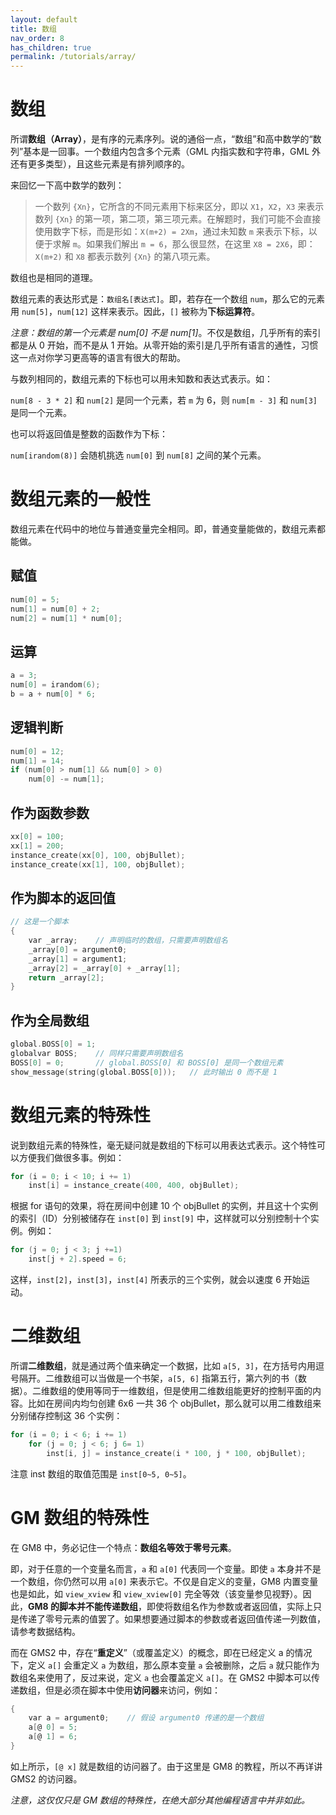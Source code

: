 ```yaml
---
layout: default
title: 数组
nav_order: 8
has_children: true
permalink: /tutorials/array/
---
```


# 数组

所谓**数组（Array）**，是有序的元素序列。说的通俗一点，“数组”和高中数学的“数列”基本是一回事。一个数组内包含多个元素（GML 内指实数和字符串，GML 外还有更多类型），且这些元素是有排列顺序的。

来回忆一下高中数学的数列：

> 一个数列 `{Xn}`，它所含的不同元素用下标来区分，即以 `X1`，`X2`，`X3` 来表示数列 `{Xn}` 的第一项，第二项，第三项元素。在解题时，我们可能不会直接使用数字下标，而是形如：`X(m+2) = 2Xm`，通过未知数 `m` 来表示下标，以便于求解 `m`。如果我们解出 `m = 6`，那么很显然，在这里 `X8 = 2X6`，即：`X(m+2)` 和 `X8` 都表示数列 `{Xn}` 的第八项元素。

数组也是相同的道理。

数组元素的表达形式是：`数组名[表达式]`。即，若存在一个数组 `num`，那么它的元素用 `num[5]`，`num[12]` 这样来表示。因此，`[]` 被称为**下标运算符**。

*注意：数组的第一个元素是 num[0] 不是 num[1]*。不仅是数组，几乎所有的索引都是从 0 开始，而不是从 1 开始。从零开始的索引是几乎所有语言的通性，习惯这一点对你学习更高等的语言有很大的帮助。

与数列相同的，数组元素的下标也可以用未知数和表达式表示。如：

`num[8 - 3 * 2]` 和 `num[2]` 是同一个元素，若 `m` 为 6，则 `num[m - 3]` 和 `num[3]` 是同一个元素。

也可以将返回值是整数的函数作为下标：

`num[irandom(8)]` 会随机挑选 `num[0]` 到 `num[8]` 之间的某个元素。

# 数组元素的一般性

数组元素在代码中的地位与普通变量完全相同。即，普通变量能做的，数组元素都能做。

## 赋值

```c
num[0] = 5;
num[1] = num[0] + 2;
num[2] = num[1] * num[0];
```

## 运算

```c
a = 3;
num[0] = irandom(6);
b = a + num[0] * 6;
```

## 逻辑判断

```c
num[0] = 12;
num[1] = 14;
if (num[0] > num[1] && num[0] > 0)
    num[0] -= num[1];
```

## 作为函数参数

```c
xx[0] = 100;
xx[1] = 200;
instance_create(xx[0], 100, objBullet);
instance_create(xx[1], 100, objBullet);
```

## 作为脚本的返回值

```c
// 这是一个脚本
{
    var _array;    // 声明临时的数组，只需要声明数组名
    _array[0] = argument0;
    _array[1] = argument1;
    _array[2] = _array[0] + _array[1];
    return _array[2];
}
```

## 作为全局数组

```c
global.BOSS[0] = 1;
globalvar BOSS;    // 同样只需要声明数组名
BOSS[0] = 0;       // global.BOSS[0] 和 BOSS[0] 是同一个数组元素
show_message(string(global.BOSS[0]));   // 此时输出 0 而不是 1
```

# 数组元素的特殊性

说到数组元素的特殊性，毫无疑问就是数组的下标可以用表达式表示。这个特性可以方便我们做很多事。例如：

```c
for (i = 0; i < 10; i += 1)
    inst[i] = instance_create(400, 400, objBullet);
```

根据 for 语句的效果，将在房间中创建 10 个 objBullet 的实例，并且这十个实例的索引（ID）分别被储存在 `inst[0]` 到 `inst[9]` 中，这样就可以分别控制十个实例。例如：

```c
for (j = 0; j < 3; j +=1)
    inst[j + 2].speed = 6;
```

这样，`inst[2]`，`inst[3]`，`inst[4]` 所表示的三个实例，就会以速度 6 开始运动。

# 二维数组

所谓**二维数组**，就是通过两个值来确定一个数据，比如 `a[5, 3]`，在方括号内用逗号隔开。二维数组可以当做是一个书架，`a[5, 6]` 指第五行，第六列的书（数据）。二维数组的使用等同于一维数组，但是使用二维数组能更好的控制平面的内容。比如在房间内均匀创建 6x6 一共 36 个 objBullet，那么就可以用二维数组来分别储存控制这 36 个实例：

```c
for (i = 0; i < 6; i += 1)
    for (j = 0; j < 6; j 6= 1)
        inst[i, j] = instance_create(i * 100, j * 100, objBullet);
```

注意 inst 数组的取值范围是 `inst[0~5, 0~5]`。

# GM 数组的特殊性

在 GM8 中，务必记住一个特点：**数组名等效于零号元素**。

即，对于任意的一个变量名而言，`a` 和 `a[0]` 代表同一个变量。即使 `a` 本身并不是一个数组，你仍然可以用 `a[0]` 来表示它。不仅是自定义的变量，GM8 内置变量也是如此，如 `view_xview` 和 `view_xview[0]` 完全等效（该变量参见视野）。因此，**GM8 的脚本并不能传递数组**，即使将数组名作为参数或者返回值，实际上只是传递了零号元素的值罢了。如果想要通过脚本的参数或者返回值传递一列数值，请参考数据结构。

而在 GMS2 中，存在“**重定义**”（或覆盖定义）的概念，即在已经定义 a 的情况下，定义 `a[]` 会重定义 `a` 为数组，那么原本变量 `a` 会被删除，之后 `a` 就只能作为数组名来使用了，反过来说，定义 `a` 也会覆盖定义 `a[]`。在 GMS2 中脚本可以传递数组，但是必须在脚本中使用**访问器**来访问，例如：

```c
{
    var a = argument0;    // 假设 argument0 传递的是一个数组
    a[@ 0] = 5;
    a[@ 1] = 6;
}
```

如上所示，`[@ x]` 就是数组的访问器了。由于这里是 GM8 的教程，所以不再详讲 GMS2 的访问器。

*注意，这仅仅只是 GM 数组的特殊性，在绝大部分其他编程语言中并非如此。*